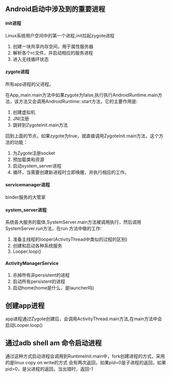 
## Android启动中涉及到的重要进程

#### init进程

Linux系统用户空间中的第一个进程,init拉起zygote进程
1. 创建一块共享内存空间，用于属性服务器
2. 解析各个rc文件，并启动相应的服务进程
3. 进入无线循环状态


#### zygote进程

所有app进程的父进程。

在App_main.main方法中如果zygote为false,执行执行AndroidRuntime.main方法，该方法又会调用AndroidRuntime::start方法，它的主要作用是:

1. 创建虚拟机
2. JNI注册
3. 跳转到ZygoteInit.main方法

回到上面的节点，如果zygote为true，就直接调用ZygoteInit.main方法，这个方法的功能：

1. 为Zygote注册socket
2. 预加载类和资源
3. 启动system_server进程
4. 循环，当需要创建新进程时立即唤醒，并执行相应的工作。






#### servicemanager进程

binder服务的大管家


#### system_server进程

系统各大服务的载体,SystemServer.main方法被调用执行，然后调用SystemServer.run方法，在run
方法中做的工作:

1. 准备主线程的looper(ActivityThread中类似的过程的区别)
2. 创建和启动各种系统服务
3. Looper.loop()


#### ActivityManagerService

1. 杀掉所有非persistent的进程
2. 启动所有persistent的进程
3. 启动home(home是什么，是launcher吗)



## 创建app进程

app进程通过Zygote创建后，会调用ActivityThread.main方法,在main方法中会启动Looper.loop()




## 通过adb shell am 命令启动进程

通过这种方式启动进程会调用到RuntimeInit.main中，fork创建进程的方式，采用的是linux copy on write的方式
会有两次返回，如果pid=0是子进程的返回，如果pid>0，是父进程的返回，当出错时，返回-1
